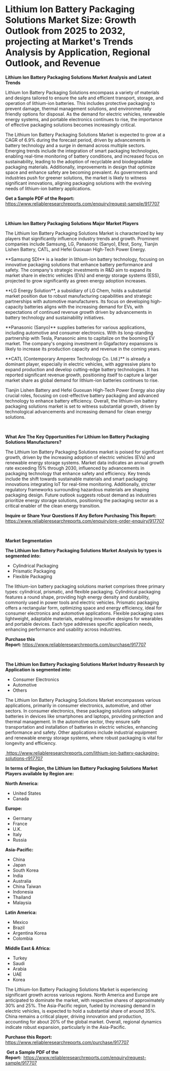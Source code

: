 <p><h1>Lithium Ion Battery Packaging Solutions Market Size: Growth Outlook from 2025 to 2032, projecting at Market's Trends Analysis by Application, Regional Outlook, and Revenue</h1></p><p><strong>Lithium Ion Battery Packaging Solutions Market Analysis and Latest Trends</strong></p>
<p><p>Lithium Ion Battery Packaging Solutions encompass a variety of materials and designs tailored to ensure the safe and efficient transport, storage, and operation of lithium-ion batteries. This includes protective packaging to prevent damage, thermal management solutions, and environmentally friendly options for disposal. As the demand for electric vehicles, renewable energy systems, and portable electronics continues to rise, the importance of effective packaging solutions becomes increasingly critical.</p><p>The Lithium Ion Battery Packaging Solutions Market is expected to grow at a CAGR of 6.9% during the forecast period, driven by advancements in battery technology and a surge in demand across multiple sectors. Emerging trends include the integration of smart packaging technologies, enabling real-time monitoring of battery conditions, and increased focus on sustainability, leading to the adoption of recyclable and biodegradable packaging materials. Additionally, improvements in design that optimize space and enhance safety are becoming prevalent. As governments and industries push for greener solutions, the market is likely to witness significant innovations, aligning packaging solutions with the evolving needs of lithium-ion battery applications.</p></p>
<p><strong>Get a Sample PDF of the Report:&nbsp;</strong> <a href="https://www.reliableresearchreports.com/enquiry/request-sample/917707?utm_campaign=2729&utm_medium=2&utm_source=Github&utm_content=ia&utm_term=18042025&utm_id=lithium-ion-battery-packaging-solutions">https://www.reliableresearchreports.com/enquiry/request-sample/917707</a></p>
<p>&nbsp;</p>
<p><strong>Lithium Ion Battery Packaging Solutions Major Market Players</strong></p>
<p><p>The Lithium Ion Battery Packaging Solutions Market is characterized by key players that significantly influence industry trends and growth. Prominent companies include Samsung, LG, Panasonic (Sanyo), Efest, Sony, Tianjin Lishen Battery, CATL, and Hefei Guoxuan High-Tech Power Energy.</p><p>**Samsung SDI** is a leader in lithium-ion battery technology, focusing on innovative packaging solutions that enhance battery performance and safety. The company's strategic investments in R&D aim to expand its market share in electric vehicles (EVs) and energy storage systems (ESS), projected to grow significantly as green energy adoption increases.</p><p>**LG Energy Solution**, a subsidiary of LG Chem, holds a substantial market position due to robust manufacturing capabilities and strategic partnerships with automotive manufacturers. Its focus on developing high-capacity batteries aligns with the increasing demand for EVs, with expectations of continued revenue growth driven by advancements in battery technology and sustainability initiatives.</p><p>**Panasonic (Sanyo)** supplies batteries for various applications, including automotive and consumer electronics. With its long-standing partnership with Tesla, Panasonic aims to capitalize on the booming EV market. The company's ongoing investment in Gigafactory expansions is likely to increase its production capacity and revenue in the coming years.</p><p>**CATL (Contemporary Amperex Technology Co. Ltd.)** is already a dominant player, especially in electric vehicles, with aggressive plans to expand production and develop cutting-edge battery technologies. It has reported significant revenue growth, positioning itself to capture a larger market share as global demand for lithium-ion batteries continues to rise.</p><p>Tianjin Lishen Battery and Hefei Guoxuan High-Tech Power Energy also play crucial roles, focusing on cost-effective battery packaging and advanced technology to enhance battery efficiency. Overall, the lithium-ion battery packaging solutions market is set to witness substantial growth, driven by technological advancements and increasing demand for clean energy solutions.</p></p>
<p>&nbsp;</p>
<p><strong>What Are The Key Opportunities For Lithium Ion Battery Packaging Solutions Manufacturers?</strong></p>
<p><p>The Lithium Ion Battery Packaging Solutions market is poised for significant growth, driven by the increasing adoption of electric vehicles (EVs) and renewable energy storage systems. Market data indicates an annual growth rate exceeding 15% through 2030, influenced by advancements in packaging technology that enhance safety and efficiency. Key trends include the shift towards sustainable materials and smart packaging innovations integrating IoT for real-time monitoring. Additionally, stricter regulatory frameworks surrounding hazardous materials are shaping packaging design. Future outlook suggests robust demand as industries prioritize energy storage solutions, positioning the packaging sector as a critical enabler of the clean energy transition.</p></p>
<p><strong>Inquire or Share Your Questions If Any Before Purchasing This Report:</strong> <a href="https://www.reliableresearchreports.com/enquiry/pre-order-enquiry/917707?utm_campaign=2729&utm_medium=2&utm_source=Github&utm_content=ia&utm_term=18042025&utm_id=lithium-ion-battery-packaging-solutions">https://www.reliableresearchreports.com/enquiry/pre-order-enquiry/917707</a></p>
<p>&nbsp;</p>
<p><strong>Market Segmentation</strong></p>
<p><strong>The Lithium Ion Battery Packaging Solutions Market Analysis by types is segmented into:</strong></p>
<p><ul><li>Cylindrical Packaging</li><li>Prismatic Packaging</li><li>Flexible Packaging</li></ul></p>
<p><p>The lithium-ion battery packaging solutions market comprises three primary types: cylindrical, prismatic, and flexible packaging. Cylindrical packaging features a round shape, providing high energy density and durability, commonly used in power tools and electric vehicles. Prismatic packaging offers a rectangular form, optimizing space and energy efficiency, ideal for consumer electronics and automotive applications. Flexible packaging uses lightweight, adaptable materials, enabling innovative designs for wearables and portable devices. Each type addresses specific application needs, enhancing performance and usability across industries.</p></p>
<p><strong>Purchase this Report:&nbsp;</strong><a href="https://www.reliableresearchreports.com/purchase/917707?utm_campaign=2729&utm_medium=2&utm_source=Github&utm_content=ia&utm_term=18042025&utm_id=lithium-ion-battery-packaging-solutions">https://www.reliableresearchreports.com/purchase/917707</a></p>
<p>&nbsp;</p>
<p><strong>The Lithium Ion Battery Packaging Solutions Market Industry Research by Application is segmented into:</strong></p>
<p><ul><li>Consumer Electronics</li><li>Automotive</li><li>Others</li></ul></p>
<p><p>The Lithium Ion Battery Packaging Solutions Market encompasses various applications, primarily in consumer electronics, automotive, and other sectors. In consumer electronics, these packaging solutions safeguard batteries in devices like smartphones and laptops, providing protection and thermal management. In the automotive sector, they ensure safe transportation and installation of batteries in electric vehicles, enhancing performance and safety. Other applications include industrial equipment and renewable energy storage systems, where robust packaging is vital for longevity and efficiency.</p></p>
<p><a href="https://www.reliableresearchreports.com/lithium-ion-battery-packaging-solutions-r917707?utm_campaign=2729&utm_medium=2&utm_source=Github&utm_content=ia&utm_term=18042025&utm_id=lithium-ion-battery-packaging-solutions">&nbsp;https://www.reliableresearchreports.com/lithium-ion-battery-packaging-solutions-r917707</a></p>
<p><strong>In terms of Region, the Lithium Ion Battery Packaging Solutions Market Players available by Region are:</strong></p>
<p>
    <p> <strong> North America: </strong>
        <ul>
            <li>United States</li>
            <li>Canada</li>
        </ul>
        </p> 
    <p> <strong> Europe: </strong>
        <ul>
            <li>Germany</li>
            <li>France</li>
            <li>U.K.</li>
            <li>Italy</li>
            <li>Russia</li>
        </ul>
        </p> 
    <p> <strong> Asia-Pacific: </strong>
        <ul>
            <li>China</li>
            <li>Japan</li>
            <li>South Korea</li>
            <li>India</li>
            <li>Australia</li>
            <li>China Taiwan</li>
            <li>Indonesia</li>
            <li>Thailand</li>
            <li>Malaysia</li>
        </ul>
        </p> 
    <p> <strong> Latin America: </strong>
        <ul>
            <li>Mexico</li>
            <li>Brazil</li>
            <li>Argentina Korea</li>
            <li>Colombia</li>
        </ul>
        </p> 
    <p> <strong> Middle East & Africa: </strong>
        <ul>
            <li>Turkey</li>
            <li>Saudi</li>
            <li>Arabia</li>
            <li>UAE</li>
            <li>Korea</li>
        </ul>
    </p>
    </p>
<p><p>The Lithium-Ion Battery Packaging Solutions Market is experiencing significant growth across various regions. North America and Europe are anticipated to dominate the market, with respective shares of approximately 30% and 25%. The Asia-Pacific region, fueled by increasing demand in electric vehicles, is expected to hold a substantial share of around 35%. China remains a critical player, driving innovation and production, accounting for about 20% of the global market. Overall, regional dynamics indicate robust expansion, particularly in the Asia-Pacific.</p></p>
<p><strong>Purchase this Report: </strong><a href="https://www.reliableresearchreports.com/purchase/917707?utm_campaign=2729&utm_medium=2&utm_source=Github&utm_content=ia&utm_term=18042025&utm_id=lithium-ion-battery-packaging-solutions">https://www.reliableresearchreports.com/purchase/917707</a></p>
<p>&nbsp;<strong>Get a Sample PDF of the Report:&nbsp;&nbsp;</strong><a href="https://www.reliableresearchreports.com/enquiry/request-sample/917707?utm_campaign=2729&utm_medium=2&utm_source=Github&utm_content=ia&utm_term=18042025&utm_id=lithium-ion-battery-packaging-solutions">https://www.reliableresearchreports.com/enquiry/request-sample/917707</a></p>
<p><strong></strong></p>
<p><p></p><p></p><p></p></p>